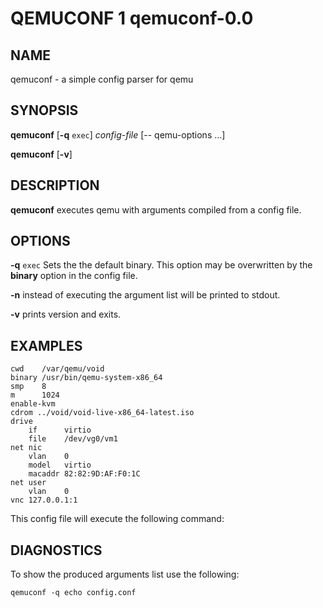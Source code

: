 QEMUCONF 1 qemuconf-0.0
=======================

NAME
----

qemuconf - a simple config parser for qemu

SYNOPSIS
--------

**qemuconf** [**-q** `exec`] *config-file* [-- qemu-options ...]

**qemuconf** [**-v**]

DESCRIPTION
-----------

**qemuconf** executes qemu with arguments compiled from a config file.

OPTIONS
-------

**-q** `exec`
Sets the the default binary. This option may be overwritten by the **binary**
option in the config file.

**-n**
instead of executing the argument list will be printed to stdout.

**-v**
prints version and exits.

EXAMPLES
--------

	cwd    /var/qemu/void
	binary /usr/bin/qemu-system-x86_64
	smp    8
	m      1024
	enable-kvm
	cdrom ../void/void-live-x86_64-latest.iso
	drive
		if      virtio
		file    /dev/vg0/vm1
	net nic
		vlan    0
		model   virtio
		macaddr 82:82:9D:AF:F0:1C
	net user
		vlan    0
	vnc 127.0.0.1:1

This config file will execute the following command:


DIAGNOSTICS
-----------

To show the produced arguments list use the following:

	qemuconf -q echo config.conf
